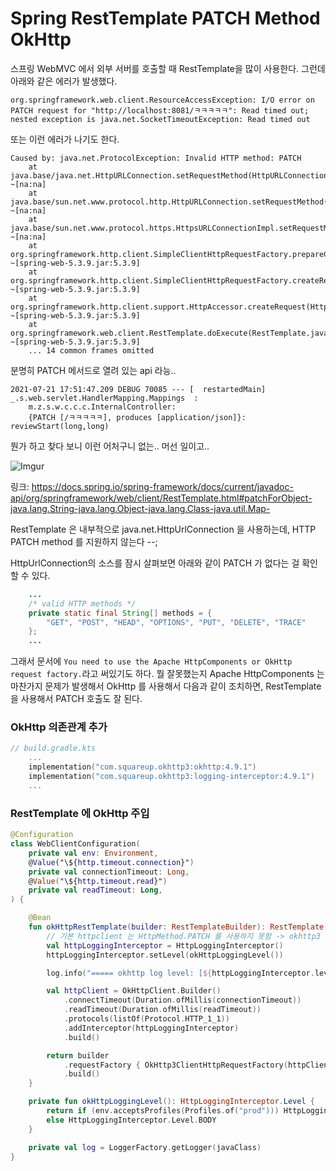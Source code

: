 # Spring RestTemplate PATCH Method OkHttp

스프링 WebMVC 에서 외부 서버를 호출할 때 RestTemplate을 많이 사용한다. 그런데 아래와 같은 에러가 발생했다.

```
org.springframework.web.client.ResourceAccessException: I/O error on PATCH request for "http://localhost:8081/ㅋㅋㅋㅋㅋ": Read timed out; nested exception is java.net.SocketTimeoutException: Read timed out
```
또는 이런 에러가 나기도 한다.

```
Caused by: java.net.ProtocolException: Invalid HTTP method: PATCH
	at java.base/java.net.HttpURLConnection.setRequestMethod(HttpURLConnection.java:487) ~[na:na]
	at java.base/sun.net.www.protocol.http.HttpURLConnection.setRequestMethod(HttpURLConnection.java:570) ~[na:na]
	at java.base/sun.net.www.protocol.https.HttpsURLConnectionImpl.setRequestMethod(HttpsURLConnectionImpl.java:370) ~[na:na]
	at org.springframework.http.client.SimpleClientHttpRequestFactory.prepareConnection(SimpleClientHttpRequestFactory.java:217) ~[spring-web-5.3.9.jar:5.3.9]
	at org.springframework.http.client.SimpleClientHttpRequestFactory.createRequest(SimpleClientHttpRequestFactory.java:146) ~[spring-web-5.3.9.jar:5.3.9]
	at org.springframework.http.client.support.HttpAccessor.createRequest(HttpAccessor.java:124) ~[spring-web-5.3.9.jar:5.3.9]
	at org.springframework.web.client.RestTemplate.doExecute(RestTemplate.java:772) ~[spring-web-5.3.9.jar:5.3.9]
	... 14 common frames omitted
```

분명히 PATCH 메서드로 열려 있는 api 라능..

```
2021-07-21 17:51:47.209 DEBUG 70085 --- [  restartedMain] _.s.web.servlet.HandlerMapping.Mappings  : 
    m.z.s.w.c.c.c.InternalController:
    {PATCH [/ㅋㅋㅋㅋㅋ], produces [application/json]}: reviewStart(long,long)
```

뭔가 하고 찾다 보니 이런 어처구니 없는.. 머선 일이고..

![Imgur](https://i.imgur.com/BT0lnrd.png)

링크: https://docs.spring.io/spring-framework/docs/current/javadoc-api/org/springframework/web/client/RestTemplate.html#patchForObject-java.lang.String-java.lang.Object-java.lang.Class-java.util.Map-

RestTemplate 은 내부적으로 java.net.HttpUrlConnection 을 사용하는데, HTTP PATCH method 를 지원하지 않는다 --;

HttpUrlConnection의 소스를 잠시 살펴보면 아래와 같이 PATCH 가 없다는 걸 확인할 수 있다.

```java
    ...
    /* valid HTTP methods */
    private static final String[] methods = {
        "GET", "POST", "HEAD", "OPTIONS", "PUT", "DELETE", "TRACE"
    };
    ...
```


그래서 문서에 `You need to use the Apache HttpComponents or OkHttp request factory.`라고 써있기도 하다. 뭘 잘못했는지 Apache HttpComponents 는 마찬가지 문제가 발생해서 OkHttp 를 사용해서 다음과 같이 조치하면, RestTemplate을 사용해서 PATCH 호출도 잘 된다.

### OkHttp 의존관계 추가

```kotlin
// build.gradle.kts
    ...
    implementation("com.squareup.okhttp3:okhttp:4.9.1")
    implementation("com.squareup.okhttp3:logging-interceptor:4.9.1")
    ...
```

### RestTemplate 에 OkHttp 주입

```kotlin
@Configuration
class WebClientConfiguration(
    private val env: Environment,
    @Value("\${http.timeout.connection}")
    private val connectionTimeout: Long,
    @Value("\${http.timeout.read}")
    private val readTimeout: Long,
) {

    @Bean
    fun okHttpRestTemplate(builder: RestTemplateBuilder): RestTemplate {
        // 기본 httpclient 는 HttpMethod.PATCH 를 사용하지 못함 -> okhttp3 로 변경
        val httpLoggingInterceptor = HttpLoggingInterceptor()
        httpLoggingInterceptor.setLevel(okHttpLoggingLevel())

        log.info("===== okhttp log level: [${httpLoggingInterceptor.level}]")

        val httpClient = OkHttpClient.Builder()
            .connectTimeout(Duration.ofMillis(connectionTimeout))
            .readTimeout(Duration.ofMillis(readTimeout))
            .protocols(listOf(Protocol.HTTP_1_1))
            .addInterceptor(httpLoggingInterceptor)
            .build()

        return builder
            .requestFactory { OkHttp3ClientHttpRequestFactory(httpClient) }
            .build()
    }

    private fun okHttpLoggingLevel(): HttpLoggingInterceptor.Level {
        return if (env.acceptsProfiles(Profiles.of("prod"))) HttpLoggingInterceptor.Level.HEADERS
        else HttpLoggingInterceptor.Level.BODY
    }

    private val log = LoggerFactory.getLogger(javaClass)
}

```
